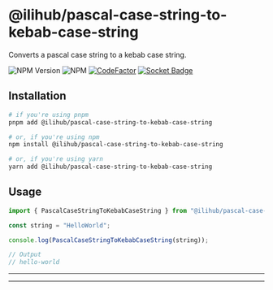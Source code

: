 # @ilihub/pascal-case-string-to-kebab-case-string

Converts a pascal case string to a kebab case string.

![NPM Version](https://img.shields.io/npm/v/%40ilihub%2Fpascal-case-string-to-kebab-case-string?color=33cd56&logo=npm)
![NPM](https://img.shields.io/npm/l/%40ilihub%2Fpascal-case-string-to-kebab-case-string)
[![CodeFactor](https://www.codefactor.io/repository/github/ilihub/npm/badge)](https://www.codefactor.io/repository/github/ilihub/npm)
[![Socket Badge](https://socket.dev/api/badge/npm/package/@ilihub/pascal-case-string-to-kebab-case-string)](https://socket.dev/npm/package/@ilihub/pascal-case-string-to-kebab-case-string)

## Installation

```bash
# if you're using pnpm
pnpm add @ilihub/pascal-case-string-to-kebab-case-string

# or, if you're using npm
npm install @ilihub/pascal-case-string-to-kebab-case-string

# or, if you're using yarn
yarn add @ilihub/pascal-case-string-to-kebab-case-string
```

## Usage

```javascript
import { PascalCaseStringToKebabCaseString } from "@ilihub/pascal-case-string-to-kebab-case-string";

const string = "HelloWorld";

console.log(PascalCaseStringToKebabCaseString(string));

// Output
// hello-world
```

---

<!-- sponsors_and_backers_section_start -->

<!-- sponsors_and_backers_section_end -->

---
